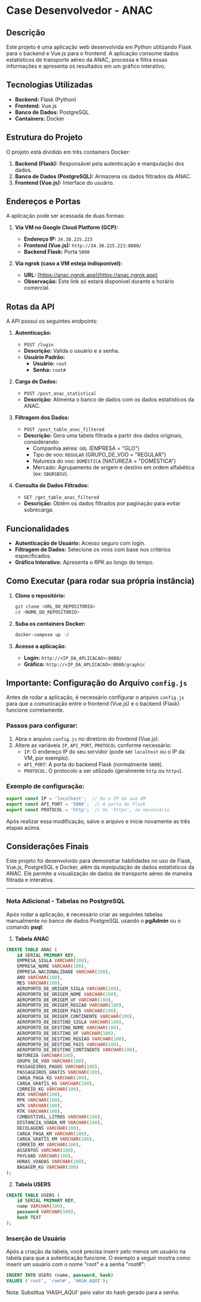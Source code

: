 # Case Desenvolvedor - ANAC

## Descrição

Este projeto é uma aplicação web desenvolvida em Python utilizando Flask para o backend e Vue.js para o frontend. A aplicação consome dados estatísticos de transporte aéreo da ANAC, processa e filtra essas informações e apresenta os resultados em um gráfico interativo.

## Tecnologias Utilizadas

- **Backend:** Flask (Python)
- **Frontend:** Vue.js
- **Banco de Dados:** PostgreSQL
- **Containers:** Docker

## Estrutura do Projeto

O projeto está dividido em três containers Docker:
1. **Backend (Flask):** Responsável pela autenticação e manipulação dos dados.
2. **Banco de Dados (PostgreSQL):** Armazena os dados filtrados da ANAC.
3. **Frontend (Vue.js):** Interface do usuário.

## Endereços e Portas

A aplicação pode ser acessada de duas formas:

1. **Via VM no Google Cloud Platform (GCP):**
   - **Endereço IP:** `34.30.225.223`
   - **Frontend (Vue.js):** `http://34.30.225.223:8080/`
   - **Backend Flask:** Porta `5000`

2. **Via ngrok (caso a VM esteja indisponível):**
   - **URL:** [https://anac.ngrok.app](https://anac.ngrok.app)
   - **Observação:** Este link só estará disponível durante o horário comercial.

## Rotas da API

A API possui os seguintes endpoints:

1. **Autenticação:**
   - `POST /login`
   - **Descrição:** Valida o usuário e a senha.
   - **Usuário Padrão:**
     - **Usuário:** `root`
     - **Senha:** `root#`

2. **Carga de Dados:**
   - `POST /post_anac_statistical`
   - **Descrição:** Alimenta o banco de dados com os dados estatísticos da ANAC.

3. **Filtragem dos Dados:**
   - `POST /post_table_anac_filtered`
   - **Descrição:** Gera uma tabela filtrada a partir dos dados originais, considerando:
     - Companhia aérea: `GOL` (EMPRESA = "GLO")
     - Tipo de voo: `REGULAR` (GRUPO_DE_VOO = "REGULAR")
     - Natureza do voo: `DOMÉSTICA` (NATUREZA = "DOMÉSTICA")
     - Mercado: Agrupamento de origem e destino em ordem alfabética (ex: `SBGRSBSV`).

4. **Consulta de Dados Filtrados:**
   - `GET /get_table_anac_filtered`
   - **Descrição:** Obtém os dados filtrados por paginação para evitar sobrecarga.

## Funcionalidades

- **Autenticação de Usuário:** Acesso seguro com login.
- **Filtragem de Dados:** Selecione os voos com base nos critérios especificados.
- **Gráfico Interativo:** Apresenta o RPK ao longo do tempo.

## Como Executar (para rodar sua própria instância)

1. **Clone o repositório:**
   ```bash
   git clone <URL_DO_REPOSITORIO>
   cd <NOME_DO_REPOSITORIO>
   ```

2. **Suba os containers Docker:**
   ```bash
   docker-compose up -d
   ```

3. **Acesse a aplicação:**
   - **Login:** `http://<IP_DA_APLICACAO>:8080/`
   - **Gráfico:** `http://<IP_DA_APLICACAO>:8080/graphic`

## **Importante: Configuração do Arquivo `config.js`**

Antes de rodar a aplicação, é necessário configurar o arquivo `config.js` para que a comunicação entre o frontend (Vue.js) e o backend (Flask) funcione corretamente.

### Passos para configurar:

1. Abra o arquivo `config.js` no diretório do frontend (Vue.js).
2. Altere as variáveis `IP`, `API_PORT`, `PROTOCOL` conforme necessário:
   - `IP`: O endereço IP do seu servidor (pode ser `localhost` ou o IP da VM, por exemplo).
   - `API_PORT`: A porta do backend Flask (normalmente `5000`).
   - `PROTOCOL`: O protocolo a ser utilizado (geralmente `http` ou `https`).
   
### Exemplo de configuração:

```javascript
export const IP = 'localhost';  // Ou o IP da sua VM
export const API_PORT = '5000';  // A porta do Flask
export const PROTOCOL = 'http';  // Ou 'https', se necessário
```

Após realizar essa modificação, salve o arquivo e inicie novamente as três etapas acima.

## Considerações Finais

Este projeto foi desenvolvido para demonstrar habilidades no uso de Flask, Vue.js, PostgreSQL e Docker, além da manipulação de dados estatísticos da ANAC. Ele permite a visualização de dados de transporte aéreo de maneira filtrada e interativa.

---

### **Nota Adicional - Tabelas no PostgreSQL**

Após rodar a aplicação, é necessário criar as seguintes tabelas manualmente no banco de dados PostgreSQL usando o **pgAdmin** ou o comando **psql**:

1. **Tabela ANAC**

```sql
CREATE TABLE ANAC (
    id SERIAL PRIMARY KEY,
    EMPRESA_SIGLA VARCHAR(100),
    EMPRESA_NOME VARCHAR(100),
    EMPRESA_NACIONALIDADE VARCHAR(100),
    ANO VARCHAR(100),
    MES VARCHAR(100),
    AEROPORTO_DE_ORIGEM_SIGLA VARCHAR(100),
    AEROPORTO_DE_ORIGEM_NOME VARCHAR(100),
    AEROPORTO_DE_ORIGEM_UF VARCHAR(100),
    AEROPORTO_DE_ORIGEM_REGIAO VARCHAR(100),
    AEROPORTO_DE_ORIGEM_PAIS VARCHAR(100),
    AEROPORTO_DE_ORIGEM_CONTINENTE VARCHAR(100),
    AEROPORTO_DE_DESTINO_SIGLA VARCHAR(100),
    AEROPORTO_DE_DESTINO_NOME VARCHAR(100),
    AEROPORTO_DE_DESTINO_UF VARCHAR(100),
    AEROPORTO_DE_DESTINO_REGIAO VARCHAR(100),
    AEROPORTO_DE_DESTINO_PAIS VARCHAR(100),
    AEROPORTO_DE_DESTINO_CONTINENTE VARCHAR(100),
    NATUREZA VARCHAR(100),
    GRUPO_DE_VOO VARCHAR(100),
    PASSAGEIROS_PAGOS VARCHAR(100),
    PASSAGEIROS_GRATIS VARCHAR(100),
    CARGA_PAGA_KG VARCHAR(100),
    CARGA_GRATIS_KG VARCHAR(100),
    CORREIO_KG VARCHAR(100),
    ASK VARCHAR(100),
    RPK VARCHAR(100),
    ATK VARCHAR(100),
    RTK VARCHAR(100),
    COMBUSTIVEL_LITROS VARCHAR(100),
    DISTANCIA_VOADA_KM VARCHAR(100),
    DECOLAGENS VARCHAR(100),
    CARGA_PAGA_KM VARCHAR(100),
    CARGA_GRATIS_KM VARCHAR(100),
    CORREIO_KM VARCHAR(100),
    ASSENTOS VARCHAR(100),
    PAYLOAD VARCHAR(100),
    HORAS_VOADAS VARCHAR(100),
    BAGAGEM_KG VARCHAR(100)
);
```

2. **Tabela USERS**

```sql
CREATE TABLE USERS (
    id SERIAL PRIMARY KEY,
    name VARCHAR(100),
    password VARCHAR(100),
    hash TEXT
);
```
### Inserção de Usuário

Após a criação da tabela, você precisa inserir pelo menos um usuário na tabela para que a autenticação funcione. O exemplo a seguir mostra como inserir um usuário com o nome "root" e a senha "root#":

```sql
INSERT INTO USERS (name, password, hash) 
VALUES ('root', 'root#', 'HASH_AQUI');
```

Nota: Substitua 'HASH_AQUI' pelo valor do hash gerado para a senha.
